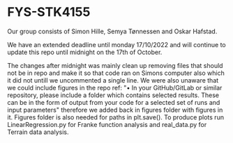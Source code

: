 # FYS-STK4155

Our group consists of Simon Hille, Semya Tønnessen and Oskar Hafstad.

We have an extended deadline until monday 17/10/2022 and will continue to update this repo until midnight on the 17th of October.

The changes after midnight was mainly clean up removing files that should not be in repo and make it so that code ran on Simons computer also which it did not untill we uncommented a single line. We were also unaware that we could include figures in the repo ref: 
"• In your GitHub/GitLab or similar repository, please include a folder which contains selected results. These can be in the form of output from your code for a selected set of runs and input parameters" therefore we added back in figures folder with figures in it. Figures folder is also needed for paths in plt.save(). To produce plots run LinearRegression.py for Franke function analysis and real_data.py for Terrain data analysis.
